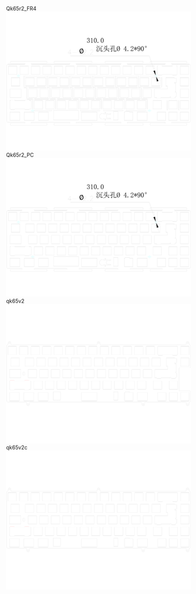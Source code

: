 Qk65r2_FR4<br/>![image](./Qk65r2_FR4.png)Qk65r2_PC<br/>![image](./Qk65r2_PC.png)qk65v2<br/>![image](./qk65v2.png)qk65v2c<br/>![image](./qk65v2c.png)